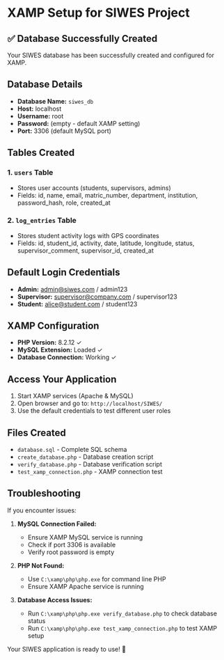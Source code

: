 # XAMP Setup for SIWES Project

## ✅ Database Successfully Created

Your SIWES database has been successfully created and configured for XAMP.

## Database Details

- **Database Name:** `siwes_db`
- **Host:** localhost
- **Username:** root
- **Password:** (empty - default XAMP setting)
- **Port:** 3306 (default MySQL port)

## Tables Created

### 1. `users` Table
- Stores user accounts (students, supervisors, admins)
- Fields: id, name, email, matric_number, department, institution, password_hash, role, created_at

### 2. `log_entries` Table
- Stores student activity logs with GPS coordinates
- Fields: id, student_id, activity, date, latitude, longitude, status, supervisor_comment, supervisor_id, created_at

## Default Login Credentials

- **Admin:** admin@siwes.com / admin123
- **Supervisor:** supervisor@company.com / supervisor123
- **Student:** alice@student.com / student123

## XAMP Configuration

- **PHP Version:** 8.2.12 ✓
- **MySQL Extension:** Loaded ✓
- **Database Connection:** Working ✓

## Access Your Application

1. Start XAMP services (Apache & MySQL)
2. Open browser and go to: `http://localhost/SIWES/`
3. Use the default credentials to test different user roles

## Files Created

- `database.sql` - Complete SQL schema
- `create_database.php` - Database creation script
- `verify_database.php` - Database verification script
- `test_xamp_connection.php` - XAMP connection test

## Troubleshooting

If you encounter issues:

1. **MySQL Connection Failed:**
   - Ensure XAMP MySQL service is running
   - Check if port 3306 is available
   - Verify root password is empty

2. **PHP Not Found:**
   - Use `C:\xamp\php\php.exe` for command line PHP
   - Ensure XAMP Apache service is running

3. **Database Access Issues:**
   - Run `C:\xamp\php\php.exe verify_database.php` to check database status
   - Run `C:\xamp\php\php.exe test_xamp_connection.php` to test XAMP setup

Your SIWES application is ready to use! 🎉 